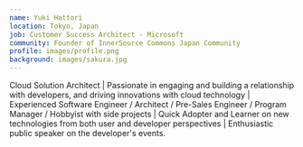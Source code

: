 ```yaml
---
name: Yuki Hattori
location: Tokyo, Japan
job: Customer Success Architect - Microsoft
community: Founder of InnerSource Commons Japan Community
profile: images/profile.png
background: images/sakura.jpg
---
```


Cloud Solution Architect | Passionate in engaging and building a relationship with developers, and driving innovations with cloud technology | Experienced Software Engineer / Architect / Pre-Sales Engineer / Program Manager / Hobbyist with side projects | Quick Adopter and Learner on new technologies from both user and developer perspectives | Enthusiastic public speaker on the developer's events. 